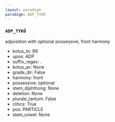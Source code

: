 ```yaml
---
layout: paradigm
paradigm: ADP_TYKÖ
---
```

### ` ADP_TYKÖ `

adposition with optional possessive, front harmony
* kotus_tn: 99
* upos: ADP
* suffix_regex: .
* kotus_av: None
* grade_dir: False
* harmony: front
* possessive: optional
* stem_diphthong: None
* deletion: None
* plurale_tantum: False
* clitics: True
* pos: PARTICLE
* stem_vowel: None
